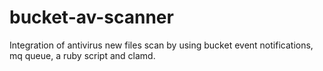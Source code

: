 # bucket-av-scanner
Integration of antivirus new files scan by using bucket event notifications, mq queue, a ruby script and clamd.

